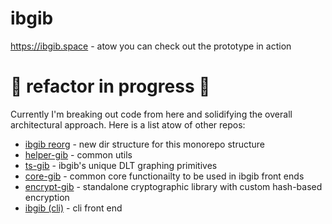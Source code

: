 # ibgib

https://ibgib.space - atow you can check out the prototype in action

# :construction: refactor in progress :construction:

Currently I'm breaking out code from here and solidifying the overall architectural approach.
Here is a list atow of other repos:

* [ibgib reorg](https://github.com/wraiford/ibgib/tree/reorg) - new dir structure for this monorepo structure
* [helper-gib](https://gitlab.com/ibgib/helper-gib) - common utils
* [ts-gib](https://gitlab.com/ibgib/ts-gib) - ibgib's unique DLT graphing primitives
* [core-gib](https://gitlab.com/ibgib/core-gib) - common core functionailty to be used in ibgib front ends
* [encrypt-gib](https://github.com/wraiford/encrypt-gib) - standalone cryptographic library with custom hash-based encryption
* [ibgib (cli)](https://gitlab.com/ibgib/ibgib) - cli front end
